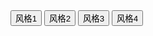 <div class="layui-btn-container">
  <button type="button" class="layui-btn layui-btn-primary" lay-on="test-load-1">风格1</button>
  <button type="button" class="layui-btn layui-btn-primary" lay-on="test-load-2">风格2</button>
  <button type="button" class="layui-btn layui-btn-primary" lay-on="test-load-3">风格3</button>
  <button type="button" class="layui-btn layui-btn-primary" lay-on="test-load-4">风格4</button>
</div>

<script>
layui.use(function(){
  var layer = layui.layer;
  var util = layui.util;

  // 事件
  util.on('lay-on', {
    'test-load-1': function(){
      var loadIndex = layer.load(0);
      // 模拟关闭
      setTimeout(function(){
        layer.close(loadIndex)
      }, 3000);
    },
    'test-load-2': function(){
      var loadIndex = layer.load(1);
      // 模拟关闭
      setTimeout(function(){
        layer.close(loadIndex)
      }, 3000);
    },
    'test-load-3': function(){
      var loadIndex = layer.load(2);
      // 模拟关闭
      setTimeout(function(){
        layer.close(loadIndex)
      }, 3000);
    },
    'test-load-4': function(){
      var loadIndex = layer.msg('加载中', {
        icon: 16,
        shade: 0.01
      });;
      // 模拟关闭
      setTimeout(function(){
        layer.close(loadIndex)
      }, 3000);
    }
  })
});
</script>
